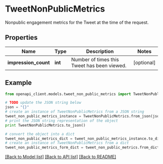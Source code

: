 # TweetNonPublicMetrics

Nonpublic engagement metrics for the Tweet at the time of the request.

## Properties
Name | Type | Description | Notes
------------ | ------------- | ------------- | -------------
**impression_count** | **int** | Number of times this Tweet has been viewed. | [optional] 

## Example

```python
from openapi_client.models.tweet_non_public_metrics import TweetNonPublicMetrics

# TODO update the JSON string below
json = "{}"
# create an instance of TweetNonPublicMetrics from a JSON string
tweet_non_public_metrics_instance = TweetNonPublicMetrics.from_json(json)
# print the JSON string representation of the object
print TweetNonPublicMetrics.to_json()

# convert the object into a dict
tweet_non_public_metrics_dict = tweet_non_public_metrics_instance.to_dict()
# create an instance of TweetNonPublicMetrics from a dict
tweet_non_public_metrics_form_dict = tweet_non_public_metrics.from_dict(tweet_non_public_metrics_dict)
```
[[Back to Model list]](../README.md#documentation-for-models) [[Back to API list]](../README.md#documentation-for-api-endpoints) [[Back to README]](../README.md)



